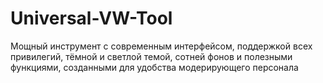 # Universal-VW-Tool
Мощный инструмент с современным интерфейсом, поддержкой всех привилегий, тёмной и светлой темой, сотней фонов и полезными функциями, созданными для удобства модерирующего персонала
